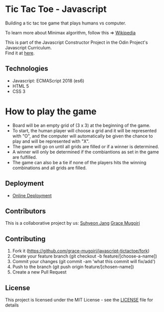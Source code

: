# Tic Tac Toe - Javascript
Building a tic tac toe game that plays humans vs computer.

To learn more about Minimax algorithm, follow this => [Wikipedia](https://en.wikipedia.org/wiki/Minimax)

This is part of the Javascript Constructor Project in the Odin Project's Javascript Curriculum. <br />
Find it at [here](https://www.theodinproject.com/courses/javascript/lessons/tic-tac-toe-javascript).

## Technologies
- Javascript: ECMAScript 2018 (es6)
- HTML 5
- CSS 3

# How to play the game
- Board will be an empty grid of (3 x 3) at the beginning of the game.
- To start, the human player will choose a grid and it will be represented with "O", and
	the computer will automatically be given the chance to play and will be represented with "X".
- The game will go on until all grids are filled or if a winner is determined.
- A winner will only be determined if the combiantions as set in the game are fulfilled.
- The game can also be a tie if none of the players hits the winning combinations and all grids are filled.

## Deployment

- [Online Deployment](https://grace-mugoiri.github.io/javascript-tictactoe/index.html)

## Contributors

This is a collaborative project by us: [Suhyeon Jang](https://github.com/shjang7) [Grace Mugoiri](https://github.com/grace-mugoiri)

## Contributing

1. Fork it (https://github.com/grace-mugoiri/javascript-tictactoe/fork)
2. Create your feature branch (git checkout -b feature/[choose-a-name])
3. Commit your changes (git commit -am 'what this commit will fix/add')
4. Push to the branch (git push origin feature/[chosen-name])
5. Create a new Pull Request

## License

This project is licensed under the MIT License - see the [LICENSE](./LICENSE) file for details
